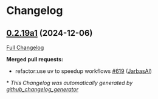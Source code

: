 # Changelog

## [0.2.19a1](https://github.com/OpenVoiceOS/ovos-core/tree/0.2.19a1) (2024-12-06)

[Full Changelog](https://github.com/OpenVoiceOS/ovos-core/compare/0.2.18...0.2.19a1)

**Merged pull requests:**

- refactor:use uv to speedup workflows [\#619](https://github.com/OpenVoiceOS/ovos-core/pull/619) ([JarbasAl](https://github.com/JarbasAl))



\* *This Changelog was automatically generated by [github_changelog_generator](https://github.com/github-changelog-generator/github-changelog-generator)*
